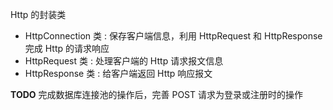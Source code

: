 Http 的封装类
- HttpConnection 类 : 保存客户端信息，利用 HttpRequest 和 HttpResponse 完成 Http 的请求响应
- HttpRequest 类 : 处理客户端的 Http 请求报文信息
- HttpResponse 类 : 给客户端返回 Http 响应报文

**TODO**
完成数据库连接池的操作后，完善 POST 请求为登录或注册时的操作